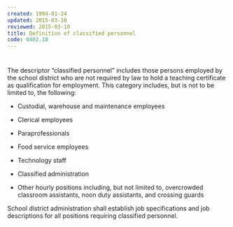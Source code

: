 ```yaml
---
created: 1994-01-24
updated: 2015-03-10
reviewed: 2015-03-10
title: Definition of classified personnel
code: 0402.10
---
```


#  

The descriptor “classified personnel” includes those persons employed by the school district who are not required by law to hold a teaching certificate as qualification for employment. This category includes, but is not to be limited to, the following:


- Custodial, warehouse and maintenance employees


- Clerical employees


- Paraprofessionals


- Food service employees


- Technology staff


- Classified administration


- Other hourly positions including, but not limited to, overcrowded classroom assistants, noon duty assistants, and crossing guards

School district administration shall establish job specifications and job descriptions for all positions requiring classified personnel.
